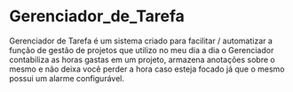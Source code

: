 # Gerenciador_de_Tarefa

Gerenciador de Tarefa é um sistema criado para facilitar / automatizar a função de gestão de projetos que utilizo no meu dia a dia
o Gerenciador contabiliza as horas gastas em um projeto, armazena anotações sobre o mesmo e não deixa você perder a hora caso esteja focado
já que o mesmo possui um alarme configurável.
